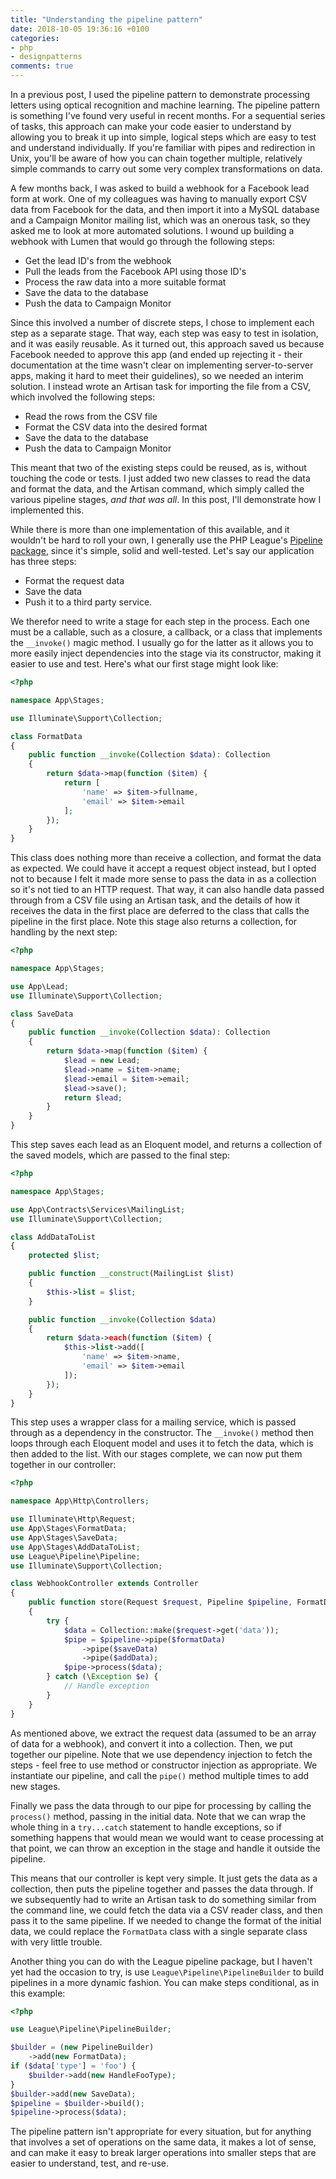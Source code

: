 ```yaml
---
title: "Understanding the pipeline pattern"
date: 2018-10-05 19:36:16 +0100
categories:
- php
- designpatterns
comments: true
---
```


In a previous post, I used the pipeline pattern to demonstrate processing letters using optical recognition and machine learning. The pipeline pattern is something I've found very useful in recent months. For a sequential series of tasks, this approach can make your code easier to understand by allowing you to break it up into simple, logical steps which are easy to test and understand individually. If you're familiar with pipes and redirection in Unix, you'll be aware of how you can chain together multiple, relatively simple commands to carry out some very complex transformations on data.

A few months back, I was asked to build a webhook for a Facebook lead form at work. One of my colleagues was having to manually export CSV data from Facebook for the data, and then import it into a MySQL database and a Campaign Monitor mailing list, which was an onerous task, so they asked me to look at more automated solutions. I wound up building a webhook with Lumen that would go through the following steps:

* Get the lead ID's from the webhook
* Pull the leads from the Facebook API using those ID's
* Process the raw data into a more suitable format
* Save the data to the database
* Push the data to Campaign Monitor

Since this involved a number of discrete steps, I chose to implement each step as a separate stage. That way, each step was easy to test in isolation, and it was easily reusable. As it turned out, this approach saved us because Facebook needed to approve this app (and ended up rejecting it - their documentation at the time wasn't clear on implementing server-to-server apps, making it hard to meet their guidelines), so we needed an interim solution. I instead wrote an Artisan task for importing the file from a CSV, which involved the following steps:

* Read the rows from the CSV file
* Format the CSV data into the desired format
* Save the data to the database
* Push the data to Campaign Monitor

This meant that two of the existing steps could be reused, as is, without touching the code or tests. I just added two new classes to read the data and format the data, and the Artisan command, which simply called the various pipeline stages, *and that was all*. In this post, I'll demonstrate how I implemented this.

While there is more than one implementation of this available, and it wouldn't be hard to roll your own, I generally use the PHP League's [Pipeline package](https://pipeline.thephpleague.com/), since it's simple, solid and well-tested. Let's say our application has three steps:

* Format the request data
* Save the data
* Push it to a third party service.

We therefor need to write a stage for each step in the process. Each one must be a callable, such as a closure, a callback, or a class that implements the `__invoke()` magic method. I usually go for the latter as it allows you to more easily inject dependencies into the stage via its constructor, making it easier to use and test. Here's what our first stage might look like:

```php
<?php

namespace App\Stages;

use Illuminate\Support\Collection;

class FormatData
{
    public function __invoke(Collection $data): Collection
    {
        return $data->map(function ($item) {
            return [
                'name' => $item->fullname,
                'email' => $item->email
            ];
        });
    }
}
```

This class does nothing more than receive a collection, and format the data as expected. We could have it accept a request object instead, but I opted not to because I felt it made more sense to pass the data in as a collection so it's not tied to an HTTP request. That way, it can also handle data passed through from a CSV file using an Artisan task, and the details of how it receives the data in the first place are deferred to the class that calls the pipeline in the first place. Note this stage also returns a collection, for handling by the next step:

```php
<?php

namespace App\Stages;

use App\Lead;
use Illuminate\Support\Collection;

class SaveData
{
    public function __invoke(Collection $data): Collection
    {
        return $data->map(function ($item) {
            $lead = new Lead;
            $lead->name = $item->name;
            $lead->email = $item->email;
            $lead->save();
            return $lead;
        }
    }
}
```

This step saves each lead as an Eloquent model, and returns a collection of the saved models, which are passed to the final step:

```php
<?php

namespace App\Stages;

use App\Contracts\Services\MailingList;
use Illuminate\Support\Collection;

class AddDataToList
{
    protected $list;

    public function __construct(MailingList $list)
    {
        $this->list = $list;
    }

    public function __invoke(Collection $data)
    {
        return $data->each(function ($item) {
            $this->list->add([
                'name' => $item->name,
                'email' => $item->email
            ]);
        });
    }
}
```

This step uses a wrapper class for a mailing service, which is passed through as a dependency in the constructor. The `__invoke()` method then loops through each Eloquent model and uses it to fetch the data, which is then added to the list. With our stages complete, we can now put them together in our controller:

```php
<?php

namespace App\Http\Controllers;

use Illuminate\Http\Request;
use App\Stages\FormatData;
use App\Stages\SaveData;
use App\Stages\AddDataToList;
use League\Pipeline\Pipeline;
use Illuminate\Support\Collection;

class WebhookController extends Controller
{
    public function store(Request $request, Pipeline $pipeline, FormatData $formatData, SaveData $savedata, AddDataToList $addData)
    {
        try {
            $data = Collection::make($request->get('data'));
            $pipe = $pipeline->pipe($formatData)
                ->pipe($saveData)
                ->pipe($addData);
            $pipe->process($data);
        } catch (\Exception $e) {
            // Handle exception
        }
    }
}
```

As mentioned above, we extract the request data (assumed to be an array of data for a webhook), and convert it into a collection. Then, we put together our pipeline. Note that we use dependency injection to fetch the steps - feel free to use method or constructor injection as appropriate. We instantiate our pipeline, and call the `pipe()` method multiple times to add new stages.

Finally we pass the data through to our pipe for processing by calling the `process()` method, passing in the initial data. Note that we can wrap the whole thing in a `try...catch` statement to handle exceptions, so if something happens that would mean we would want to cease processing at that point, we can throw an exception in the stage and handle it outside the pipeline.

This means that our controller is kept very simple. It just gets the data as a collection, then puts the pipeline together and passes the data through. If we subsequently had to write an Artisan task to do something similar from the command line, we could fetch the data via a CSV reader class, and then pass it to the same pipeline. If we needed to change the format of the initial data, we could replace the `FormatData` class with a single separate class with very little trouble.

Another thing you can do with the League pipeline package, but I haven't yet had the occasion to try, is use `League\Pipeline\PipelineBuilder` to build pipelines in a more dynamic fashion. You can make steps conditional, as in this example:

```php
<?php

use League\Pipeline\PipelineBuilder;

$builder = (new PipelineBuilder)
    ->add(new FormatData);
if ($data['type'] = 'foo') {
    $builder->add(new HandleFooType);
}
$builder->add(new SaveData);
$pipeline = $builder->build();
$pipeline->process($data);
```

The pipeline pattern isn't appropriate for every situation, but for anything that involves a set of operations on the same data, it makes a lot of sense, and can make it easy to break larger operations into smaller steps that are easier to understand, test, and re-use.
